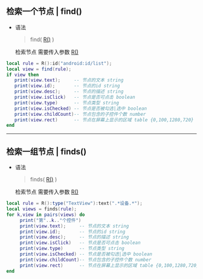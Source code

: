 ## 检索一个节点 | find()
-  语法 

   > find( [R()](/api/rule) ) 

   检索节点 需要传入参数 [R()](/api/rule) 

```lua 
local rule = R():id("android:id/list");
local view = find(rule);
if view then
   print(view.text);     -- 节点的文本 string
   print(view.id);       -- 节点的id string
   print(view.desc);     -- 节点的描述 string
   print(view.isClick)   -- 节点是否可点击 boolean
   print(view.type)      -- 节点类型 string
   print(view.isChecked) -- 节点是否被勾选|选中 boolean
   print(view.childCount)-- 节点包含的子控件个数 number
   print(view.rect)      -- 节点在屏幕上显示的区域 table {0,100,1280,720} 前两位区域左上角坐标，后两位区域右下角坐标
end
```
----
## 检索一组节点 | finds()
- 语法

   > finds( [R()](/api/rule) ) 

   检索节点 需要传入参数 [R()](/api/rule) 

```lua
local rule = R():type("TextView"):text(".*设备.*");
local views = finds(rule);
for k,view in pairs(views) do
     print("第"..k.."个控件")
     print(view.text);     -- 节点的文本 string
     print(view.id);       -- 节点的id string
     print(view.desc);     -- 节点的描述 string
     print(view.isClick)   -- 节点是否可点击 boolean
     print(view.type)      -- 节点类型 string
     print(view.isChecked) -- 节点是否被勾选|选中 boolean
     print(view.childCount)-- 节点包含的子控件个数 number
     print(view.rect)      -- 节点在屏幕上显示的区域 table {0,100,1280,720} 前两位区域左上角坐标，后两位区域右下角坐标
end
```


